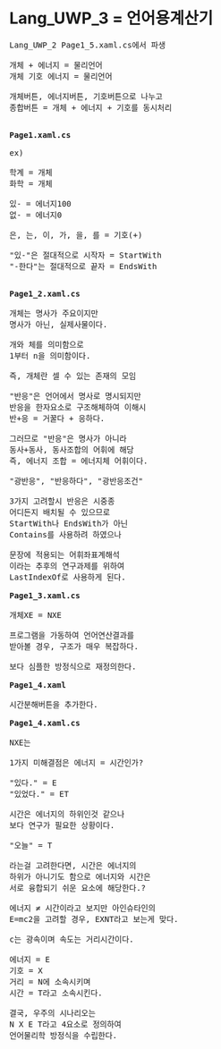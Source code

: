 # Lang_UWP_3 = 언어용계산기
<pre>
Lang_UWP_2 Page1_5.xaml.cs에서 파생

개체 + 에너지 = 물리언어
개체 기호 에너지 = 물리언어

개체버튼, 에너지버튼, 기호버튼으로 나누고
종합버튼 = 개체 + 에너지 + 기호를 동시처리


<b>Page1.xaml.cs</b>

ex)

학계 = 개체
화학 = 개체

있- = 에너지100
없- = 에너지0

은, 는, 이, 가, 을, 를 = 기호(+)

"있-"은 절대적으로 시작자 = StartWith
"-한다"는 절대적으로 끝자 = EndsWith


<b>Page1_2.xaml.cs</b>

개체는 명사가 주요이지만
명사가 아닌, 실제사물이다.

개와 체를 의미함으로
1부터 n을 의미함이다.

즉, 개체란 셀 수 있는 존재의 모임

"반응"은 언어에서 명사로 명시되지만
반응을 한자요소로 구조해체하여 이해시
반+응 = 거꿀다 + 응하다.

그러므로 "반응"은 명사가 아니라
동사+동사, 동사조합의 어휘에 해당
즉, 에너지 조합 = 에너지체 어휘이다.

"광반응", "반응하다", "광반응조건"

3가지 고려할시 반응은 시중종
어디든지 배치될 수 있으므로
StartWith나 EndsWith가 아닌
Contains를 사용하려 하였으나

문장에 적용되는 어휘좌표계해석
이라는 추후의 연구과제를 위하여
LastIndexOf로 사용하게 된다.

<b>Page1_3.xaml.cs</b>

개체XE = NXE

프로그램을 가동하여 언어연산결과를
받아볼 경우, 구조가 매우 복잡하다.

보다 심플한 방정식으로 재정의한다.

<b>Page1_4.xaml</b>

시간분해버튼을 추가한다.

<b>Page1_4.xaml.cs</b>

NXE는 

1가지 미해결점은 에너지 = 시간인가?

"있다." = E
"있었다." = ET

시간은 에너지의 하위인것 같으나
보다 연구가 필요한 상황이다.

"오늘" = T

라는걸 고려한다면, 시간은 에너지의
하위가 아니기도 함으로 에너지와 시간은
서로 융합되기 쉬운 요소에 해당한다.?

에너지 ≠ 시간이라고 보지만 아인슈타인의
E=mc2을 고려할 경우, EXNT라고 보는게 맞다.

c는 광속이며 속도는 거리시간이다.

에너지 = E
기호 = X
거리 = N에 소속시키며
시간 = T라고 소속시킨다.

결국, 우주의 시나리오는
N X E T라고 4요소로 정의하여
언어물리학 방정식을 수립한다.
</pre>
